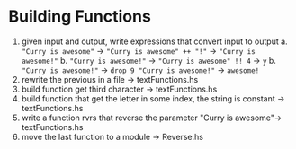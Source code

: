 # Building Functions
1. given input and output, write expressions that convert input to output
    a. `"Curry is awesome"` → `"Curry is awesome" ++ "!"` → `"Curry is awesome!"`
    b. `"Curry is awesome!"` → `"Curry is awesome" !! 4` → `y`
    b. `"Curry is awesome!"` → `drop 9 "Curry is awesome!"` → `awesome!`
2. rewrite the previous in a file → textFunctions.hs
3. build function get third character → textFunctions.hs
4. build function that get the letter in some index, the string is constant → textFunctions.hs
5. write a function rvrs that reverse the parameter "Curry is awesome"→ textFunctions.hs
6. move the last function to a module → Reverse.hs